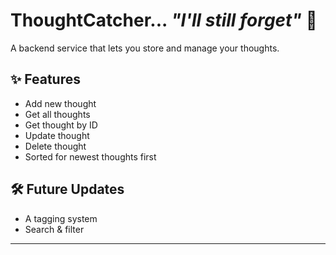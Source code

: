 # ThoughtCatcher... *"I'll still forget"* 💭 

A backend service that lets you store and manage your thoughts.  

## ✨ Features

- Add new thought 
- Get all thoughts 
- Get thought by ID 
- Update thought 
- Delete thought 
- Sorted for newest thoughts first 

## 🛠️ Future Updates

- A tagging system
- Search & filter 

---
